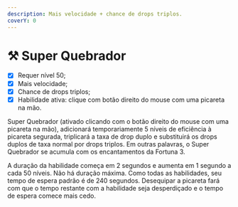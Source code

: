 ```yaml
---
description: Mais velocidade + chance de drops triplos.
coverY: 0
---
```


# ⚒ Super Quebrador

* [x] Requer nível 50;
* [x] Mais velocidade;
* [x] Chance de drops triplos;
* [x] Habilidade ativa: clique com botão direito do mouse com uma picareta na mão.

Super Quebrador (ativado clicando com o botão direito do mouse com uma picareta na mão), adicionará temporariamente 5 níveis de eficiência à picareta segurada, triplicará a taxa de drop duplo e substituirá os drops duplos de taxa normal por drops triplos. Em outras palavras, o Super Quebrador se acumula com os encantamentos da Fortuna 3.

A duração da habilidade começa em 2 segundos e aumenta em 1 segundo a cada 50 níveis. Não há duração máxima. Como todas as habilidades, seu tempo de espera padrão é de 240 segundos. Desequipar a picareta fará com que o tempo restante com a habilidade seja desperdiçado e o tempo de espera comece mais cedo.
